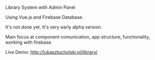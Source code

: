 Library System with Admin Panel<br />

Using Vue.js and Firebase Database.<br />

It's not done yet. It's very early alpha version.<br />

Main focus at component comunication, app structure, functionality, working with firebase.<br />

Live Demo: http://lukasztucholski.pl/library/
